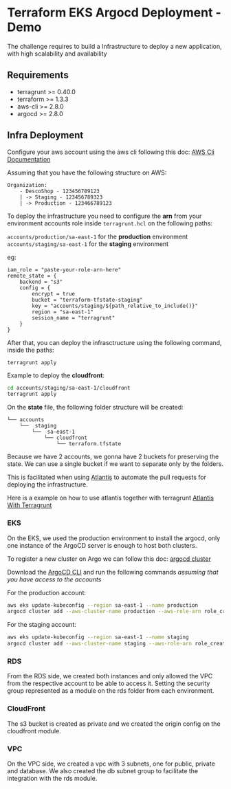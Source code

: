 # Terraform EKS Argocd Deployment - Demo

The challenge requires to build a Infrastructure to deploy a new application, with high scalability and availability

## Requirements

- terragrunt >= 0.40.0
- terraform >= 1.3.3
- aws-cli >= 2.8.0
- argocd >= 2.8.0

## Infra Deployment

Configure your aws account using the aws cli following this doc: [AWS Cli Documentation](https://docs.aws.amazon.com/cli/latest/userguide/getting-started-quickstart.html#getting-started-quickstart-new)

Assuming that you have the following structure on AWS:

```text
Organization:
    - DescoShop - 123456789123
    | -> Staging - 123456789323
    | -> Production - 123466789123
```

To deploy the infrastructure you need to configure the **arn** from your environment accounts role inside `terragrunt.hcl` on the following paths:

`accounts/production/sa-east-1` for the **production** environment
`accounts/staging/sa-east-1` for the **staging** environment

eg:
```
iam_role = "paste-your-role-arn-here"
remote_state = {
    backend = "s3"
    config = {
        encrypt = true
        bucket = "terraform-tfstate-staging"
        key = "accounts/staging/${path_relative_to_include()}"
        region = "sa-east-1"
        session_name = "terragrunt"
    }
}
```

After that, you can deploy the infrasctructure using the following command, inside the paths:

`terragrunt apply`

Example to deploy the **cloudfront**:

```bash
cd accounts/staging/sa-east-1/cloudfront
terragrunt apply
```

On the **state** file, the following folder structure will be created:

```
└── accounts
    └──  staging
        └──  sa-east-1
            └── cloudfront
                └── terraform.tfstate
```

Because we have 2 accounts, we gonna have 2 buckets for preserving the state. We can use a single bucket if we want to separate only by the folders.

This is facilitated when using [Atlantis](https://www.runatlantis.io) to automate the pull requests for deploying the infrastructure.

Here is a example on how to use atlantis together with terragrunt [Atlantis With Terragrunt](https://medium.com/@unruly_mood/terragrunt-terraform-with-atlantis-to-automate-your-infrastructure-pull-requests-9832dd24e5bf)

### EKS

On the EKS, we used the production environment to install the argocd, only one instance of the ArgoCD server is enough to host both clusters.

To register a new cluster on Argo we can follow this doc: [argocd cluster](https://argo-cd.readthedocs.io/en/stable/user-guide/commands/argocd_cluster_add/)

Download the [ArgoCD CLI](https://argo-cd.readthedocs.io/en/stable/cli_installation/) and run the following commands *assuming that you have access to the accounts*

For the production account:

```bash
aws eks update-kubeconfig --region sa-east-1 --name production
argocd cluster add --aws-cluster-name production --aws-role-arn role_created_on_production_account
```

For the staging account:

```bash
aws eks update-kubeconfig --region sa-east-1 --name staging
argocd cluster add --aws-cluster-name staging --aws-role-arn role_created_on_staging_account
```

### RDS

From the RDS side, we created both instances and only allowed the VPC from the respective account to be able to access it.
Setting the security group represented as a module on the rds folder from each environment.

### CloudFront

The s3 bucket is created as private and we created the origin config on the cloudfront module.


### VPC

On the VPC side, we created a vpc with 3 subnets, one for public, private and database.
We also created the db subnet group to facilitate the integration with the rds module.
